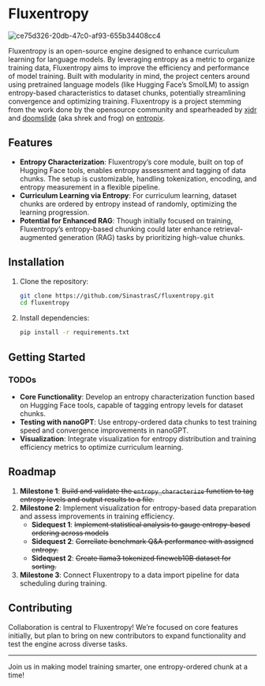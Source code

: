 # Fluxentropy

![ce75d326-20db-47c0-af93-655b34408cc4](https://github.com/user-attachments/assets/c212bf62-2a5b-4900-bfd7-7d59a3291b4a)


Fluxentropy is an open-source engine designed to enhance curriculum learning for language models. By leveraging entropy as a metric to organize training data, Fluxentropy aims to improve the efficiency and performance of model training. Built with modularity in mind, the project centers around using pretrained language models (like Hugging Face’s SmolLM) to assign entropy-based characteristics to dataset chunks, potentially streamlining convergence and optimizing training. Fluxentropy is a project stemming from the work done by the opensource community and spearheaded by [xjdr](https://x.com/_xjdr) and [doomslide](https://x.com/doomslide) (aka shrek and frog) on [entropix](https://github.com/xjdr-alt/entropix).

## Features

- **Entropy Characterization**: Fluxentropy’s core module, built on top of Hugging Face tools, enables entropy assessment and tagging of data chunks. The setup is customizable, handling tokenization, encoding, and entropy measurement in a flexible pipeline.
- **Curriculum Learning via Entropy**: For curriculum learning, dataset chunks are ordered by entropy instead of randomly, optimizing the learning progression.
- **Potential for Enhanced RAG**: Though initially focused on training, Fluxentropy’s entropy-based chunking could later enhance retrieval-augmented generation (RAG) tasks by prioritizing high-value chunks.

## Installation

1. Clone the repository:
   ```bash
   git clone https://github.com/SinastrasC/fluxentropy.git
   cd fluxentropy
   ```
2. Install dependencies:
   ```bash
   pip install -r requirements.txt
   ```

## Getting Started

### TODOs

- **Core Functionality**: Develop an entropy characterization function based on Hugging Face tools, capable of tagging entropy levels for dataset chunks.
- **Testing with nanoGPT**: Use entropy-ordered data chunks to test training speed and convergence improvements in nanoGPT.
- **Visualization**: Integrate visualization for entropy distribution and training efficiency metrics to optimize curriculum learning.

## Roadmap

1. **Milestone 1**: ~~Build and validate the `entropy_characterize` function to tag entropy levels and output results to a file.~~
3. **Milestone 2**: Implement visualization for entropy-based data preparation and assess improvements in training efficiency.
   - **Sidequest 1**: ~~Implement statistical analysis to gauge entropy-based ordering across models~~
   - **Sidequest 2**: ~~Correllate benchmark Q&A performance with assigned entropy.~~
   - **Sidequest 2**: ~~Create llama3 tokenized fineweb10B dataset for sorting.~~
5. **Milestone 3**: Connect Fluxentropy to a data import pipeline for data scheduling during training.

## Contributing

Collaboration is central to Fluxentropy! We’re focused on core features initially, but plan to bring on new contributors to expand functionality and test the engine across diverse tasks.

---

Join us in making model training smarter, one entropy-ordered chunk at a time!
